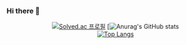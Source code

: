 ### Hi there 👋
<div align=center>
  
[![Solved.ac 프로필](http://mazassumnida.wtf/api/v2/generate_badge?boj=lx460)](https://solved.ac/lx460)
[![Anurag's GitHub stats](https://github-readme-stats.vercel.app/api?username=lx460&show_icons=true&theme=radical)  
[![Top Langs](https://github-readme-stats.vercel.app/api/top-langs/?username=lx460&layout=compact)](https://github.com/lx460/github-readme-stats)

</div>
<!--
**lx460/lx460** is a ✨ _special_ ✨ repository because its `README.md` (this file) appears on your GitHub profile.

Here are some ideas to get you started:

- 🔭 I’m currently working on ...
- 🌱 I’m currently learning ...
- 👯 I’m looking to collaborate on ...
- 🤔 I’m looking for help with ...
- 💬 Ask me about ...
- 📫 How to reach me: ...
- 😄 Pronouns: ...
- ⚡ Fun fact: ...
-->
